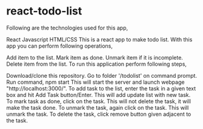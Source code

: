 # react-todo-list

Following are the technologies used for this app,

React
Javascript
HTML/CSS
This is a react app to make todo list. With this app you can perform following operations,

Add item to the list.
Mark item as done.
Unmark item if it is incomplete.
Delete item from the list.
To run this application perform following steps,

Download/clone this repository.
Go to folder '/todolist' on command prompt.
Run command, npm start This will start the server and launch webpage "http://localhost:3000/".
To add task to the list, enter the task in a given text box and hit Add Task button/Enter. This will add update list with new task.
To mark task as done, click on the task. This will not delete the task, it will make the task done.
To unmark the task, again click on the task. This will unmark the task.
To delete the task, click remove button given adjacent to the task.
